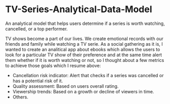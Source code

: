 # TV-Series-Analytical-Data-Model
An analytical model that helps users determine if a series is worth watching, cancelled, or a top performer.

TV shows become a part of our lives. We create emotional records with our friends and family while watching a TV serie. As a social gathering as it is, I wanted to create an analitical app about ebooks which allows the users to look for a particular TV show of their preference and at the same time alert them whether if it is worth watching or not, so I thought about a few metrics to achieve those goals which I resume above:

* Cancellation risk indicator: Alert that checks if a series was cancelled or has a potential risk of it.
* Quality assessment: Based on users overall rating.
* Viewership trends: Based on a growth or decline of viewers in time.
* Others.

